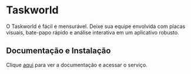 # Taskworld

O Taskworld é fácil e mensurável. Deixe sua equipe envolvida com placas visuais, bate-papo rápido e análise interativa em um aplicativo robusto.

## Documentação e Instalação

Clique [aqui](https://taskworld.com/pt) para ver a documentação e acessar o serviço.